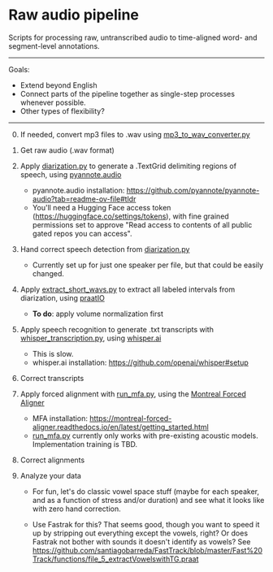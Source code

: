 # Raw audio pipeline
Scripts for processing raw, untranscribed audio to time-aligned word- and segment-level annotations.

**************
Goals:
* Extend beyond English
* Connect parts of the pipeline together as single-step processes whenever possible.
* Other types of flexibility?
**************

0. If needed, convert mp3 files to .wav using [mp3_to_wav_converter.py](Python/mp3_to_wav_converter.py)

1. Get raw audio (.wav format)

2. Apply [diarization.py](Python/diarization.py) to generate a .TextGrid delimiting regions of speech, using [pyannote.audio](https://github.com/pyannote/pyannote-audio)

	* pyannote.audio installation: https://github.com/pyannote/pyannote-audio?tab=readme-ov-file#tldr
	* You'll need a Hugging Face access token (https://huggingface.co/settings/tokens), with fine grained permissions set to approve "Read access to contents of all public gated repos you can access".

3. Hand correct speech detection from [diarization.py](Python/diarization.py)

	* Currently set up for just one speaker per file, but that could be easily changed.

4. Apply [extract_short_wavs.py](Python/extract_short_wavs.py) to extract all labeled intervals from diarization, using [praatIO](https://github.com/timmahrt/praatIO)

	* **To do**: apply volume normalization first

5. Apply speech recognition to generate .txt transcripts with [whisper_transcription.py](Python/whisper_transcription.py), using [whisper.ai](https://github.com/openai/whisper)

	* This is slow.
	* whisper.ai installation: https://github.com/openai/whisper#setup

6. Correct transcripts

7. Apply forced alignment with [run_mfa.py](Python/run_mfa.py), using the [Montreal Forced Aligner](https://montreal-forced-aligner.readthedocs.io/en/latest/)

	* MFA installation: https://montreal-forced-aligner.readthedocs.io/en/latest/getting_started.html
	* [run_mfa.py](Python/run_mfa.py) currently only works with pre-existing acoustic models. Implementation training is TBD.

8. Correct alignments

9. Analyze your data

	* For fun, let's do classic vowel space stuff (maybe for each speaker, and as a function of stress and/or duration) and see what it looks like with zero hand correction.
	
	* Use Fastrak for this? That seems good, though you want to speed it up by stripping out everything except the vowels, right? Or does Fastrak not bother with sounds it doesn't identify as vowels? See https://github.com/santiagobarreda/FastTrack/blob/master/Fast%20Track/functions/file_5_extractVowelswithTG.praat